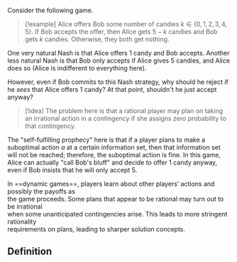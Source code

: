 Consider the following game.

> [!example]
> Alice offers Bob some number of candies $k\in \{ 0,1,2,3,4,5 \}$. If Bob accepts the offer, then Alice gets $5-k$ candies and Bob gets $k$ candies. Otherwise, they both get nothing.

One very natural Nash is that Alice offers 1 candy and Bob accepts. Another less natural Nash is that Bob only accepts if Alice gives 5 candies, and Alice does so (Alice is indifferent to everything here).

However, even if Bob commits to this Nash strategy, why should he reject if he *sees* that Alice offers 1 candy? At that point, shouldn't he just accept anyway?

> [!idea]
> The problem here is that a rational player may plan on taking an irrational action in a contingency if she assigns zero probability to that contingency.

The "self-fulfilling prophecy" here is that if a player plans to make a suboptimal action $a$ at a certain information set, then that information set will not be reached; therefore, the suboptimal action is fine. In this game, Alice can actually "call Bob's bluff" and decide to offer 1 candy anyway, even if Bob insists that he will only accept 5. 

In ==dynamic games==, players learn about other players’ actions and possibly the payoffs as  
the game proceeds. Some plans that appear to be rational may turn out to be irrational  
when some unanticipated contingencies arise. This leads to more stringent rationality  
requirements on plans, leading to sharper solution concepts.

## Definition

